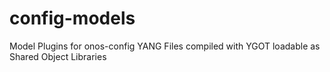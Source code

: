 # config-models
Model Plugins for onos-config YANG Files compiled with YGOT loadable as Shared Object Libraries
